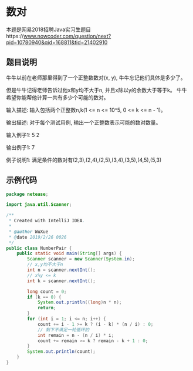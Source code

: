 # 数对
本题是网易2018招聘Java实习生题目https://www.nowcoder.com/question/next?pid=10780940&qid=168811&tid=21402910
## 题目说明
牛牛以前在老师那里得到了一个正整数数对(x, y), 牛牛忘记他们具体是多少了。

但是牛牛记得老师告诉过他x和y均不大于n, 并且x除以y的余数大于等于k。
牛牛希望你能帮他计算一共有多少个可能的数对。


输入描述:
输入包括两个正整数n,k(1 <= n <= 10^5, 0 <= k <= n - 1)。

输出描述:
对于每个测试用例, 输出一个正整数表示可能的数对数量。

输入例子1:
5 2

输出例子1:
7

例子说明1:
满足条件的数对有(2,3),(2,4),(2,5),(3,4),(3,5),(4,5),(5,3)
## 示例代码
``` java
package netease;

import java.util.Scanner;

/**
 * Created with IntelliJ IDEA.
 *
 * @author WuXue
 * @date 2019/2/26 0026
 */
public class NumberPair {
    public static void main(String[] args) {
        Scanner scanner = new Scanner(System.in);
        // x,y均不大于n
        int n = scanner.nextInt();
        // x%y <= k
        int k = scanner.nextInt();

        long count = 0;
        if (k == 0) {
            System.out.println((long)n * n);
            return;
        }
        for (int i = 1; i <= n; i++) {
            count += i - 1 >= k ? (i - k) * (n / i) : 0;
            // 剩下不满足一轮循环的
            int remain = n - (n / i) * i;
            count += remain >= k ? remain - k + 1 : 0;
        }
        System.out.println(count);
    }
}

```
